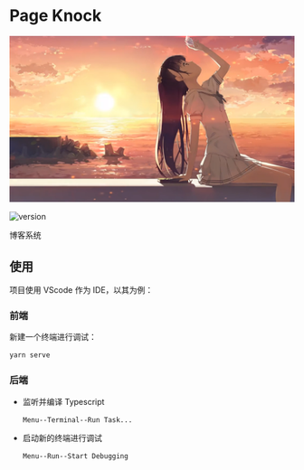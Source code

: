# Page Knock

![logo](Snipaste_2020-07-15_08-32-00.png)

![version](https://img.shields.io/badge/version-1.0.0-blue.svg)

博客系统

## 使用

项目使用 VScode 作为 IDE，以其为例：

### 前端

新建一个终端进行调试：

```sh
yarn serve
```

### 后端

- 监听并编译 Typescript

  ```
  Menu--Terminal--Run Task...
  ```

- 启动新的终端进行调试

  ```
  Menu--Run--Start Debugging
  ```
